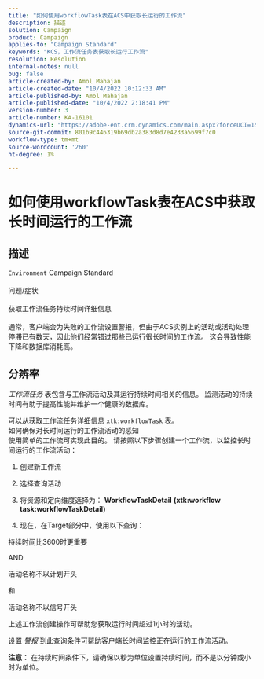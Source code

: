 ```yaml
---
title: "如何使用workflowTask表在ACS中获取长运行的工作流"
description: 描述
solution: Campaign
product: Campaign
applies-to: "Campaign Standard"
keywords: "KCS，工作流任务表获取长运行工作流"
resolution: Resolution
internal-notes: null
bug: false
article-created-by: Amol Mahajan
article-created-date: "10/4/2022 10:12:33 AM"
article-published-by: Amol Mahajan
article-published-date: "10/4/2022 2:18:41 PM"
version-number: 3
article-number: KA-16101
dynamics-url: "https://adobe-ent.crm.dynamics.com/main.aspx?forceUCI=1&pagetype=entityrecord&etn=knowledgearticle&id=afd7730a-cd43-ed11-bba2-002248086a73"
source-git-commit: 801b9c446319b69db2a383d8d7e4233a5699f7c0
workflow-type: tm+mt
source-wordcount: '260'
ht-degree: 1%

---
```


# 如何使用workflowTask表在ACS中获取长时间运行的工作流

## 描述

`Environment`
Campaign Standard
<br><br>问题/症状<br><br>获取工作流任务持续时间详细信息<br><br>
通常，客户端会为失败的工作流设置警报，但由于ACS实例上的活动或活动处理停滞已有数天，因此他们经常错过那些已运行很长时间的工作流。 这会导致性能下降和数据库消耗高。


## 分辨率


*工作流任务* 表包含与工作流活动及其运行持续时间相关的信息。 监测活动的持续时间有助于提高性能并维护一个健康的数据库。

可以从获取工作流任务详细信息 `xtk:workflowTask` 表。
<br>如何确保对长时间运行的工作流活动的感知<br>
使用简单的工作流可实现此目的。 请按照以下步骤创建一个工作流，以监控长时间运行的工作流活动：

1. 创建新工作流

2. 选择查询活动

3. 将资源和定向维度选择为： <b>WorkflowTaskDetail</b> <b>(xtk:workflow task:workflowTaskDetail)</b>

4. 现在，在Target部分中，使用以下查询：

持续时间比3600时更重要

AND

活动名称不以计划开头

和

活动名称不以信号开头



上述工作流创建操作可帮助您获取运行时间超过1小时的活动。

设置 *警报* 到此查询条件可帮助客户端长时间监控正在运行的工作流活动。

<b>注意：</b> 在持续时间条件下，请确保以秒为单位设置持续时间，而不是以分钟或小时为单位。
